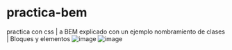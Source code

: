 # practica-bem
practica con css | a BEM explicado con un ejemplo
nombramiento de clases | Bloques y elementos 
![image](https://user-images.githubusercontent.com/72038716/185228888-c3ce3cb4-1d0b-420e-ae5b-8b29a414c947.png)
![image](https://user-images.githubusercontent.com/72038716/185229030-c07d5a81-8cad-4806-b6be-2af5e46ddee2.png)

